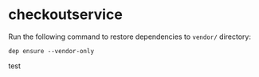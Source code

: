 # checkoutservice

Run the following command to restore dependencies to `vendor/` directory:

    dep ensure --vendor-only
test
